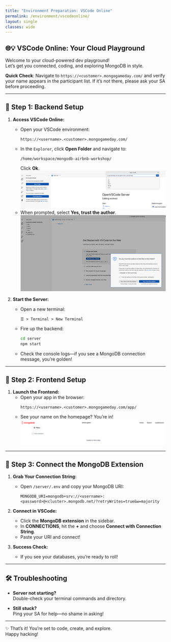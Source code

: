 ```yaml
---
title: "Environment Preparation: VSCode Online"
permalink: /environment/vscodeonline/
layout: single
classes: wide
---
```


## 🌐💡 VSCode Online: Your Cloud Playground

Welcome to your cloud-powered dev playground!  
Let’s get you connected, coding, and exploring MongoDB in style.

**Quick Check**: Navigate to `https://<customer>.mongogameday.com/` and verify your name appears in the participant list. If it’s not there, please ask your SA before proceeding.

---

## 🚀 Step 1: Backend Setup

1. **Access VSCode Online:**
   - Open your VSCode environment:
     ```
     https://<username>.<customer>.mongogameday.com/
     ```
   - In the `Explorer`, click **Open Folder** and navigate to:
     ```
     /home/workspace/mongodb-airbnb-workshop/
     ```
     Click **Ok**.
     ![Folder View](../../assets/images/environment-folder.png)  
   - When prompted, select **Yes, trust the author**.
     ![Trust Prompt](../../assets/images/environment-folder-trust.png)

2. **Start the Server:**
   - Open a new terminal:
     ```
     ☰ > Terminal > New Terminal
     ```
   - Fire up the backend:
     ```bash
     cd server
     npm start
     ```
   - Check the console logs—if you see a MongoDB connection message, you’re golden!

---

## 🎨 Step 2: Frontend Setup

1. **Launch the Frontend:**
   - Open your app in the browser:
     ```
     https://<username>.<customer>.mongogameday.com/app/
     ```
   - See your name on the homepage? You’re in!
     ![Frontend Name Display](../../assets/images/environment-name.png)

---

## 🔗 Step 3: Connect the MongoDB Extension

1. **Grab Your Connection String:**  
   - Open `/server/.env` and copy your MongoDB URI:
     ```
     MONGODB_URI=mongodb+srv://<username>:<password>@<cluster>.mongodb.net/?retryWrites=true&w=majority
     ```

2. **Connect in VSCode:**
   - Click the **MongoDB extension** in the sidebar.
   - In **CONNECTIONS**, hit the **+** and choose **Connect with Connection String**.
   - Paste your URI and connect!

3. **Success Check:**
   - If you see your databases, you’re ready to roll!

---

## 🛠️ Troubleshooting

- **Server not starting?**  
  Double-check your terminal commands and directory.

- **Still stuck?**  
  Ping your SA for help—no shame in asking!

---

✨ That’s it! You’re set to code, create, and explore.  
Happy hacking!

